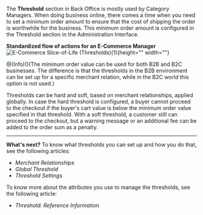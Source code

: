 The **Threshold** section in Back Office is mostly used by Category Managers.
When doing business online, there comes a time when you need to set a minimum order amount to ensure that the cost of shipping the order is worthwhile for the business. This minimum order amount is configured in the Threshold section in the Administration Interface.

**Standardized flow of actions for an E-Commerce Manager**
![E-Commerce Slice-of-Life \(Thresholds\)\(1\)](https://cdn.document360.io/9fafa0d5-d76f-40c5-8b02-ab9515d3e879/Images/Documentation/E-Commerce%20Slice-of-Life%20%28Thresholds%29%281%29.png){height="" width=""}

@(Info)()(The minimum order value can be used for both B2B and B2C businesses. The difference is that the thresholds in the B2B environment can be set up for a specific merchant relation, while in the B2C world this option is not used.)

Thresholds can be hard and soft, based on merchant relationships, applied globally. In case the hard threshold is configured, a buyer cannot proceed to the checkout if the buyer's cart value is below the minimum order value specified in that threshold. With a soft threshold, a customer still can proceed to the checkout, but a warning message or an additional fee can be added to the order sum as a penalty. 
***
**What's next?**
To know what thresholds you can set up and how you do that, see the following articles:
* _Merchant Relationships_
* _Global Threshold_
* _Threshold Settings_

To know more about the attributes you use to manage the thresholds, see the following article:
* _Threshold: Reference Information_



 